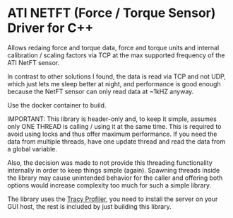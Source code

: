 # ATI NETFT (Force / Torque Sensor) Driver for C++
Allows redaing force and torque data, force and torque units and internal calibration / scaling factors via TCP at the max supported frequency of the ATI NetFT sensor.

In contrast to other solutions I found, the data is read via TCP and not UDP, which just lets me sleep better at night, and performance is good enough because the NetFT sensor can only read data at ~1kHZ anyway.

Use the docker container to build.

IMPORTANT: This library is header-only and, to keep it simple, assumes only ONE THREAD is calling / using it at the same time. This is required to avoid using locks and thus offer maximum performance.
If you need the data from multiple threads, have one update thread and read the data from a global variable.

Also, the decision was made to not provide this threading functionality internally in order to keep things simple (again). Spawning threads inside the library may cause unintended behavior for the caller and offering both options would increase complexity too much for such a simple library.

The library uses the [Tracy Profiler](https://github.com/wolfpld/tracy), you need to install the server on your GUI host, the rest is included by just building this library.
